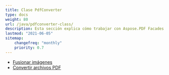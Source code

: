 ```yaml
---
title: Clase PdfConverter
type: docs
weight: 80
url: /java/pdfconverter-class/
description: Esta sección explica cómo trabajar con Aspose.PDF Facades usando la clase PdfConverter.
lastmod: "2021-06-05"
sitemap:
    changefreq: "monthly"
    priority: 0.7
---
```


- [Fusionar imágenes](/pdf/java/merge-images/)
- [Convertir archivos PDF](/pdf/java/convert-pdf-file/)